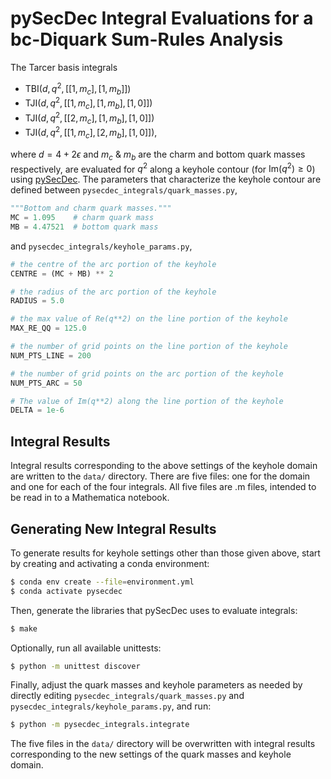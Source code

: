 # pySecDec Integral Evaluations for a bc-Diquark Sum-Rules Analysis

The Tarcer basis integrals

- $\mathrm{TBI}(d, q^2, [[1, m_c], [1, m_b]])$
- $\mathrm{TJI}(d, q^2, [[1, m_c], [1, m_b], [1, 0]])$
- $\mathrm{TJI}(d, q^2, [[2, m_c], [1, m_b], [1, 0]])$
- $\mathrm{TJI}(d, q^2, [[1, m_c], [2, m_b], [1, 0]])$,

where $d = 4 + 2\epsilon$ and $m_c$ & $m_b$ are the charm and bottom quark masses respectively, are evaluated for $q^2$ along a keyhole contour (for $\mathrm{Im}(q^2) \geq 0$) using [pySecDec](https://pypi.org/project/pySecDec/). The parameters that characterize the keyhole contour are defined between `pysecdec_integrals/quark_masses.py`, 

```python
"""Bottom and charm quark masses."""
MC = 1.095    # charm quark mass
MB = 4.47521  # bottom quark mass
```

and `pysecdec_integrals/keyhole_params.py`,

```python
# the centre of the arc portion of the keyhole
CENTRE = (MC + MB) ** 2

# the radius of the arc portion of the keyhole
RADIUS = 5.0

# the max value of Re(q**2) on the line portion of the keyhole
MAX_RE_QQ = 125.0

# the number of grid points on the line portion of the keyhole
NUM_PTS_LINE = 200

# the number of grid points on the arc portion of the keyhole
NUM_PTS_ARC = 50

# The value of Im(q**2) along the line portion of the keyhole
DELTA = 1e-6
```

## Integral Results

Integral results corresponding to the above settings of the keyhole domain are written to the `data/` directory. There are five files: one for the domain and one for each of the four integrals. All five files are .m files, intended to be read in to a Mathematica notebook.

## Generating New Integral Results

To generate results for keyhole settings other than those given above, start by creating and activating a conda environment:

```bash
$ conda env create --file=environment.yml
$ conda activate pysecdec
```

Then, generate the libraries that pySecDec uses to evaluate integrals:

```bash
$ make
```

Optionally, run all available unittests:
```bash
$ python -m unittest discover
```

Finally, adjust the quark masses and keyhole parameters as needed by directly editing `pysecdec_integrals/quark_masses.py` and `pysecdec_integrals/keyhole_params.py`, and run:

```bash
$ python -m pysecdec_integrals.integrate
```

The five files in the `data/` directory will be overwritten with integral results corresponding to the new settings of the quark masses and keyhole domain.
